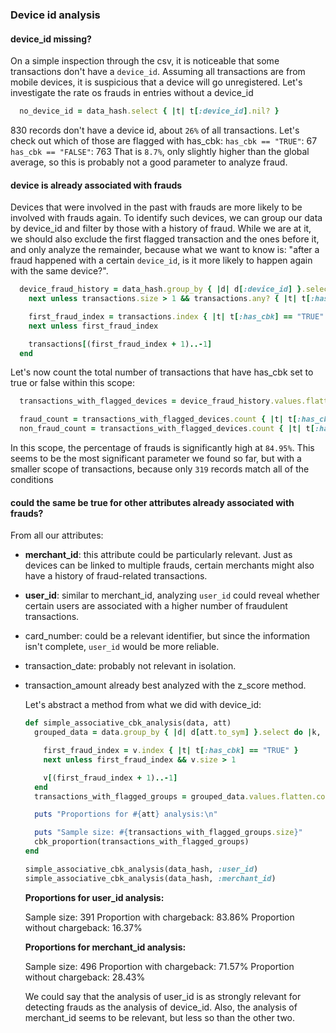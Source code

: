 ### Device id analysis

#### device_id missing?

  On a simple inspection through the csv, it is noticeable that some transactions don't have a `device_id`. Assuming all transactions are from mobile devices, it is suspicious that a device will go unregistered. Let's investigate the rate os frauds in entries without a device_id

  ```rb
    no_device_id = data_hash.select { |t| t[:device_id].nil? }
  ```

  830 records don't have a device id, about `26%` of all transactions.
  Let's check out which of those are flagged with has_cbk:
  `has_cbk == "TRUE"`: 67
  `has_cbk == "FALSE"`: 763
  That is `8.7%`, only slightly higher than the global average, so this is probably not a good parameter to analyze fraud.

#### device is already associated with frauds

  Devices that were involved in the past with frauds are more likely to be involved with frauds again. To identify such devices, we can group our data by device_id and filter by those with a history of fraud. While we are at it, we should also exclude the first flagged transaction and the ones before it, and only analyze the remainder, because what we want to know is: "after a fraud happened with a certain `device_id`, is it more likely to happen again with the same device?".

  ```rb
    device_fraud_history = data_hash.group_by { |d| d[:device_id] }.select do |device_id, transactions|
      next unless transactions.size > 1 && transactions.any? { |t| t[:has_cbk] == "TRUE" }

      first_fraud_index = transactions.index { |t| t[:has_cbk] == "TRUE" }
      next unless first_fraud_index

      transactions[(first_fraud_index + 1)..-1]
    end
  ```

  Let's now count the total number of transactions that have has_cbk set to true or false within this scope:

  ```rb
    transactions_with_flagged_devices = device_fraud_history.values.flatten

    fraud_count = transactions_with_flagged_devices.count { |t| t[:has_cbk] == "TRUE" }
    non_fraud_count = transactions_with_flagged_devices.count { |t| t[:has_cbk] == "FALSE" }
  ```

  In this scope, the percentage of frauds is significantly high at `84.95%`.
  This seems to be the most significant parameter we found so far, but with a smaller scope of transactions, because only `319` records match all of the conditions

#### could the same be true for other attributes already associated with frauds?

  From all our attributes:

- **merchant_id**: this attribute could be particularly relevant. Just as devices can be linked to multiple frauds, certain merchants might also have a history of fraud-related transactions.
- **user_id**: similar to merchant_id, analyzing `user_id` could reveal whether certain users are associated with a higher number of fraudulent transactions.
- card_number: could be a relevant identifier, but since the information isn't complete, `user_id` would be more reliable.
- transaction_date: probably not relevant in isolation.
- transaction_amount already best analyzed with the z_score method.

  Let's abstract a method from what we did with device_id:

  ```rb
  def simple_associative_cbk_analysis(data, att)
    grouped_data = data.group_by { |d| d[att.to_sym] }.select do |k, v|

      first_fraud_index = v.index { |t| t[:has_cbk] == "TRUE" }
      next unless first_fraud_index && v.size > 1

      v[(first_fraud_index + 1)..-1]
    end
    transactions_with_flagged_groups = grouped_data.values.flatten.compact

    puts "Proportions for #{att} analysis:\n"

    puts "Sample size: #{transactions_with_flagged_groups.size}"
    cbk_proportion(transactions_with_flagged_groups)
  end

  simple_associative_cbk_analysis(data_hash, :user_id)
  simple_associative_cbk_analysis(data_hash, :merchant_id)
  ```

  **Proportions for user_id analysis:**

  Sample size: 391
  Proportion with chargeback: 83.86%
  Proportion without chargeback: 16.37%

  **Proportions for merchant_id analysis:**

  Sample size: 496
  Proportion with chargeback: 71.57%
  Proportion without chargeback: 28.43%

  We could say that the analysis of user_id is as strongly relevant for detecting frauds as the analysis of device_id.
  Also, the analysis of merchant_id seems to be relevant, but less so than the other two.
